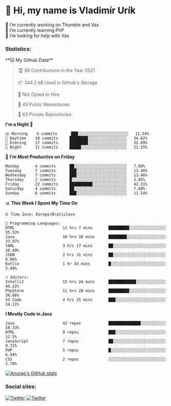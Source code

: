 <h1> 👋 Hi, my name is Vladimír Urík</h1>
<p>
 🔭 I’m currently working on Thumbie and Vax<br>
 🌱 I’m currently learning PhP<br>
 🤔 I’m looking for help with Vax<br>
</p>
<h3>Statistics:</h3>
<!--START_SECTION:waka-->
**🐱 My Github Data** 

> 🏆 98 Contributions in the Year 2021
 > 
> 📦 344.2 kB Used in Github's Storage 
 > 
> 🚫 Not Opted to Hire
 > 
> 📜 49 Public Repositories 
 > 
> 🔑 63 Private Repositories  
 > 
**I'm a Night 🦉** 

```text
🌞 Morning    6 commits      ███░░░░░░░░░░░░░░░░░░░░░░   11.54% 
🌆 Daytime    18 commits     ████████░░░░░░░░░░░░░░░░░   34.62% 
🌃 Evening    17 commits     ████████░░░░░░░░░░░░░░░░░   32.69% 
🌙 Night      11 commits     █████░░░░░░░░░░░░░░░░░░░░   21.15%

```
📅 **I'm Most Productive on Friday** 

```text
Monday       4 commits      ██░░░░░░░░░░░░░░░░░░░░░░░   7.69% 
Tuesday      7 commits      ███░░░░░░░░░░░░░░░░░░░░░░   13.46% 
Wednesday    7 commits      ███░░░░░░░░░░░░░░░░░░░░░░   13.46% 
Thursday     2 commits      █░░░░░░░░░░░░░░░░░░░░░░░░   3.85% 
Friday       22 commits     ██████████░░░░░░░░░░░░░░░   42.31% 
Saturday     4 commits      ██░░░░░░░░░░░░░░░░░░░░░░░   7.69% 
Sunday       6 commits      ███░░░░░░░░░░░░░░░░░░░░░░   11.54%

```


📊 **This Week I Spent My Time On** 

```text
⌚︎ Time Zone: Europe/Bratislava

💬 Programming Languages: 
HTML                     11 hrs 7 mins       █████████░░░░░░░░░░░░░░░░   35.53% 
Java                     10 hrs 38 mins      ████████░░░░░░░░░░░░░░░░░   33.97% 
YAML                     3 hrs 17 mins       ██░░░░░░░░░░░░░░░░░░░░░░░   10.49% 
JSON                     2 hrs 31 mins       ██░░░░░░░░░░░░░░░░░░░░░░░   8.06% 
Kotlin                   1 hr 43 mins        █░░░░░░░░░░░░░░░░░░░░░░░░   5.49%

🔥 Editors: 
IntelliJ                 15 hrs 24 mins      ████████████░░░░░░░░░░░░░   49.22% 
PhpStorm                 11 hrs 28 mins      █████████░░░░░░░░░░░░░░░░   36.66% 
VS Code                  4 hrs 25 mins       ███░░░░░░░░░░░░░░░░░░░░░░   14.11%

```

**I Mostly Code in Java** 

```text
Java                     42 repos            ██████████████░░░░░░░░░░░   58.33% 
HTML                     9 repos             ███░░░░░░░░░░░░░░░░░░░░░░   12.5% 
JavaScript               7 repos             ██░░░░░░░░░░░░░░░░░░░░░░░   9.72% 
PHP                      5 repos             █░░░░░░░░░░░░░░░░░░░░░░░░   6.94% 
CSS                      2 repos             ░░░░░░░░░░░░░░░░░░░░░░░░░   2.78%

```



<!--END_SECTION:waka-->

[![Anurag's GitHub stats](https://github-readme-stats.vercel.app/api?username=vladimir-urik)](https://github.com/anuraghazra/github-readme-stats)

<h3>Social sites:</h3>
<p><a href="https://twitter.com/GGGEDR" target="_blank"><img alt="Twitter" src="https://img.shields.io/badge/twitter-%231DA1F2.svg?&style=for-the-badge&logo=twitter&logoColor=white" /></a> <a href="https://www.reddit.com/user/GGGEDR" target="_blank"><img alt="Twitter" src="https://img.shields.io/badge/reddit-%23FE6262.svg?&style=for-the-badge&logo=reddit&logoColor=white" /></a>
</p>
